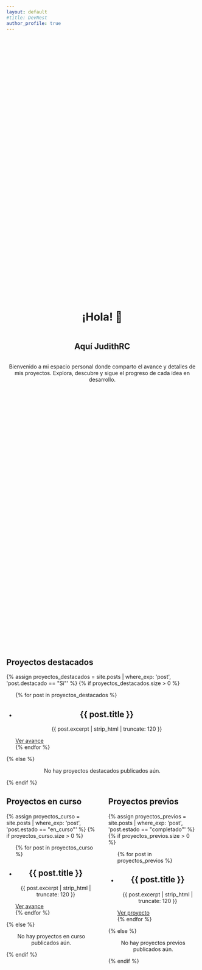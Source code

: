 ```yaml
---
layout: default
#title: DevNest
author_profile: true
---
```


<script>
document.addEventListener('DOMContentLoaded', function() {
  document.body.classList.add('index-gradient-bg');
});
</script>

<div class="container bienvenida" style="display:flex;flex-direction:column;align-items:center;justify-content:center;min-height:40vh;text-align:center;">
  <h1>¡Hola! 👋</h1>
  <h2>Aquí JudithRC</h2>
  <p>Bienvenido a mi espacio personal donde comparto el avance y detalles de mis proyectos. Explora, descubre y sigue el progreso de cada idea en desarrollo.</p>
</div>

<div class="main-central">
  <div class="fila fila-destacados">
    <section class="proyectos-destacados">
      <h2 class="apartado-titulo">Proyectos destacados</h2>
      {% assign proyectos_destacados = site.posts | where_exp: 'post', 'post.destacado == "Si"' %}
      {% if proyectos_destacados.size > 0 %}
        <ul class="proyectos-lista" style="justify-content:center;align-items:center;">
          {% for post in proyectos_destacados %}
            <li class="proyecto-item card-proyecto card-mdn">
              <div class="card-contenido">
                <h2 style="text-align:center;">{{ post.title }}</h2>
                <p style="text-align:center;">{{ post.excerpt | strip_html | truncate: 120 }}</p>
                <a class="btn-proyecto" href="{{ post.url | relative_url }}">Ver avance</a>
              </div>
            </li>
          {% endfor %}
        </ul>
      {% else %}
        <p style="text-align:center;">No hay proyectos destacados publicados aún.</p>
      {% endif %}
    </section>
  </div>
  <div class="fila fila-dos-columnas" style="display:flex;gap:2rem;">
    <section class="proyectos-curso" style="flex:1;">
      <h2 class="apartado-titulo">Proyectos en curso</h2>
      {% assign proyectos_curso = site.posts | where_exp: 'post', 'post.estado == "en_curso"' %}
      {% if proyectos_curso.size > 0 %}
        <ul class="proyectos-lista" style="justify-content:center;align-items:center;">
          {% for post in proyectos_curso %}
            <li class="proyecto-item card-proyecto card-mdn">
              <div class="card-contenido">
                <h2 style="text-align:center;">{{ post.title }}</h2>
                <p style="text-align:center;">{{ post.excerpt | strip_html | truncate: 120 }}</p>
                <a class="btn-proyecto" href="{{ post.url | relative_url }}">Ver avance</a>
              </div>
            </li>
          {% endfor %}
        </ul>
      {% else %}
        <p style="text-align:center;">No hay proyectos en curso publicados aún.</p>
      {% endif %}
    </section>
    <section class="proyectos-previos" style="flex:1;">
      <h2 class="apartado-titulo">Proyectos previos</h2>
      {% assign proyectos_previos = site.posts | where_exp: 'post', 'post.estado == "completado"' %}
      {% if proyectos_previos.size > 0 %}
        <ul class="proyectos-lista" style="justify-content:center;align-items:center;">
          {% for post in proyectos_previos %}
            <li class="proyecto-item card-proyecto card-mdn">
              <div class="card-contenido">
                <h2 style="text-align:center;">{{ post.title }}</h2>
                <p style="text-align:center;">{{ post.excerpt | strip_html | truncate: 120 }}</p>
                <a class="btn-proyecto" href="{{ site.baseurl }}/proyectos/proyecto-prueba/">Ver proyecto</a>
              </div>
            </li>
          {% endfor %}
        </ul>
      {% else %}
        <p style="text-align:center;">No hay proyectos previos publicados aún.</p>
      {% endif %}
    </section>
  </div>
</div>

